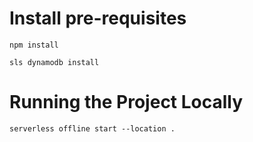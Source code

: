 # Install pre-requisites

```
npm install
```

```
sls dynamodb install
```

# Running the Project Locally

`serverless offline start --location .`
